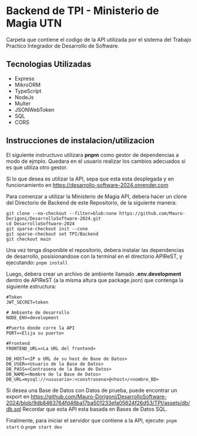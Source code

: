# Backend de TPI - Ministerio de Magia UTN
Carpeta que contiene el codigo de la API utilizada por el sistema del Trabajo Practico Integrador de Desarrollo de Software. 

## Tecnologias Utilizadas
- Express
- MikroORM
- TypeScript
- NodeJs
- Multer
- JSONWebToken
- SQL
- CORS

## Instrucciones de instalacion/utilizacion
El siguiente instructuvo utilizara __pnpm__ como gestor de dependencias a modo de ejmplo. Quedara en el usuario realizar los cambios adecuados si es que utiliza otro gestor.

Si lo que desea es utilizar la API, sepa que esta esta desplegada y en funcionamiento en https://desarrollo-software-2024.onrender.com

Para comenzar a utilizar la Ministerio de Magia API, debera hacer un clone del Directorio de Backend de este Repositorio, de la siguiente manera:
```
git clone --no-checkout --filter=blob:none https://github.com/Mauro-Dorigoni/DesarrolloSoftware-2024.git
cd DesarrolloSoftware-2024
git sparse-checkout init --cone
git sparse-checkout set TPI/Backend
git checkout main
```

Una vez tenga disponible el repositorio, debera instalar las dependencias de desarrollo, posisionandose con la terminal en el directorio APIReST, y ejecutando:
`pnpm install`

Luego, debera crear un archivo de ambiente llamado **.env.development** dentro de APIReST (a la misma altura que package.json) que contenga la siguiente estructura:
```
#Token
JWT_SECRET=token

# Ambiente de desarrollo
NODE_ENV=development

#Puerto donde corre la API
PORT=<Elija su puerto>

#Frontend
FRONTEND_URL=<La URL del frontend>

DB_HOST=<IP o URL de su host de Base de Datos>
DB_USER=<Usuario de la Base de Datos>
DB_PASS=<Contrasena de la Base de Datos>
DB_NAME=<Nombre de la Base de Datos>
DB_URL=mysql://<ususario>:<constrasena>@<host>/<nombre_BD>
```

Si desea una Base de Datos con Datos de prueba, puede encontrar un export en https://github.com/Mauro-Dorigoni/DesarrolloSoftware-2024/blob/9db8463764fd46ba17ba501233efa05624f26d53/TPI/assets/db/db.sql
Recordar que esta API esta basada en Bases de Datos SQL.

Finalmente, para iniciar el servidor que contiene a la API, ejecute:
`pnpm start`
o
`pnpm start dev`

